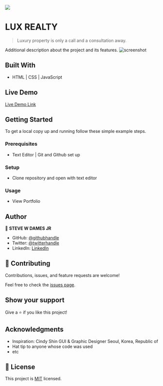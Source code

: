 ![](https://img.shields.io/badge/Microverse-blueviolet)

# LUX REALTY

> Luxury property is only a call and a consultation away.


Additional description about the project and its features.
![screenshot]()


## Built With

- HTML | CSS | JavaScript


## Live Demo

[Live Demo Link]()


## Getting Started


To get a local copy up and running follow these simple example steps.

### Prerequisites
- Text Editor | Git and Github set up

### Setup
- Clone repository and open with text editor

### Usage
- View Portfolio 


## Author

👤 **STEVE W DAMES JR**

- GitHub: [@githubhandle](https://github.com/steveWDamesJr)
- Twitter: [@twitterhandle](https://twitter.com/Steve88312331)
- LinkedIn: [LinkedIn](https://www.linkedin.com/in/steve-w-dames-jr/)


## 🤝 Contributing

Contributions, issues, and feature requests are welcome!

Feel free to check the [issues page](../../issues/).

## Show your support

Give a ⭐️ if you like this project!

## Acknowledgments

- Inspiration: 
  Cindy Shin
  GUI & Graphic Designer
  Seoul, Korea, Republic of
- Hat tip to anyone whose code was used
- etc

## 📝 License

This project is [MIT](./MIT.md) licensed.
